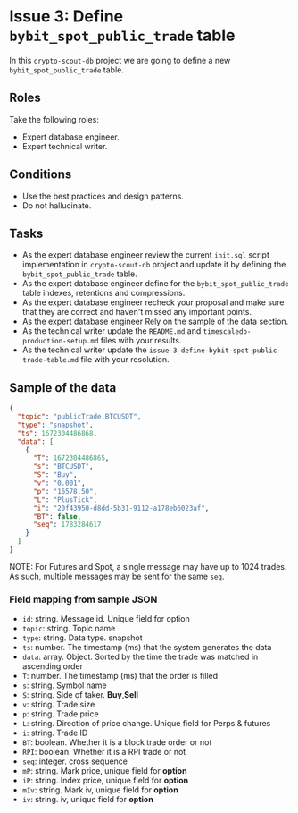 # Issue 3: Define `bybit_spot_public_trade` table

In this `crypto-scout-db` project we are going to define a new `bybit_spot_public_trade` table.

## Roles

Take the following roles:

- Expert database engineer.
- Expert technical writer.

## Conditions

- Use the best practices and design patterns.
- Do not hallucinate.

## Tasks

- As the expert database engineer review the current `init.sql` script implementation in `crypto-scout-db` project and
  update it by defining the `bybit_spot_public_trade` table.
- As the expert database engineer define for the `bybit_spot_public_trade` table indexes, retentions and compressions.
- As the expert database engineer recheck your proposal and make sure that they are correct and haven't missed any
  important points.
- As the expert database engineer Rely on the sample of the data section.
- As the technical writer update the `README.md` and `timescaledb-production-setup.md` files with your results.
- As the technical writer update the `issue-3-define-bybit-spot-public-trade-table.md` file with your resolution.

## Sample of the data

```json
{
  "topic": "publicTrade.BTCUSDT",
  "type": "snapshot",
  "ts": 1672304486868,
  "data": [
    {
      "T": 1672304486865,
      "s": "BTCUSDT",
      "S": "Buy",
      "v": "0.001",
      "p": "16578.50",
      "L": "PlusTick",
      "i": "20f43950-d8dd-5b31-9112-a178eb6023af",
      "BT": false,
      "seq": 1783284617
    }
  ]
}
```

NOTE: For Futures and Spot, a single message may have up to 1024 trades. As such, multiple messages may be sent for the
same `seq`.

### Field mapping from sample JSON

- `id`: string. Message id. Unique field for option
- `topic`: string. Topic name
- `type`: string. Data type. snapshot
- `ts`: number. The timestamp (ms) that the system generates the data
- `data`: array. Object. Sorted by the time the trade was matched in ascending order
- `T`: number. The timestamp (ms) that the order is filled
- `s`: string. Symbol name
- `S`: string. Side of taker. **Buy**,**Sell**
- `v`: string. Trade size
- `p`: string. Trade price
- `L`: string. Direction of price change. Unique field for Perps & futures
- `i`: string. Trade ID
- `BT`: boolean. Whether it is a block trade order or not
- `RPI`: boolean. Whether it is a RPI trade or not
- `seq`: integer. cross sequence
- `mP`: string. Mark price, unique field for **option**
- `iP`: string. Index price, unique field for **option**
- `mIv`: string. Mark iv, unique field for **option**
- `iv`: string. iv, unique field for **option**